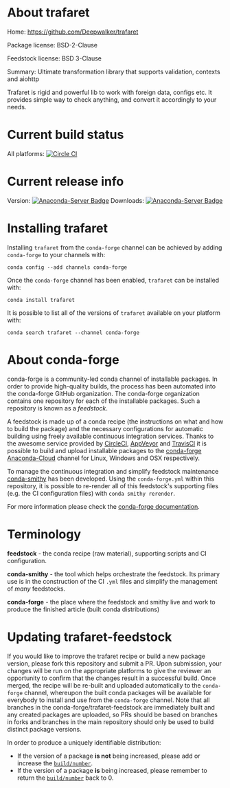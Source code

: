 About trafaret
==============

Home: https://github.com/Deepwalker/trafaret

Package license: BSD-2-Clause

Feedstock license: BSD 3-Clause

Summary: Ultimate transformation library that supports validation, contexts and aiohttp

Trafaret is rigid and powerful lib to work with foreign data, configs etc.
It provides simple way to check anything, and convert it accordingly to
your needs.


Current build status
====================

All platforms: [![Circle CI](https://circleci.com/gh/conda-forge/trafaret-feedstock.svg?style=shield)](https://circleci.com/gh/conda-forge/trafaret-feedstock)

Current release info
====================
Version: [![Anaconda-Server Badge](https://anaconda.org/conda-forge/trafaret/badges/version.svg)](https://anaconda.org/conda-forge/trafaret)
Downloads: [![Anaconda-Server Badge](https://anaconda.org/conda-forge/trafaret/badges/downloads.svg)](https://anaconda.org/conda-forge/trafaret)

Installing trafaret
===================

Installing `trafaret` from the `conda-forge` channel can be achieved by adding `conda-forge` to your channels with:

```
conda config --add channels conda-forge
```

Once the `conda-forge` channel has been enabled, `trafaret` can be installed with:

```
conda install trafaret
```

It is possible to list all of the versions of `trafaret` available on your platform with:

```
conda search trafaret --channel conda-forge
```


About conda-forge
=================

conda-forge is a community-led conda channel of installable packages.
In order to provide high-quality builds, the process has been automated into the
conda-forge GitHub organization. The conda-forge organization contains one repository
for each of the installable packages. Such a repository is known as a *feedstock*.

A feedstock is made up of a conda recipe (the instructions on what and how to build
the package) and the necessary configurations for automatic building using freely
available continuous integration services. Thanks to the awesome service provided by
[CircleCI](https://circleci.com/), [AppVeyor](http://www.appveyor.com/)
and [TravisCI](https://travis-ci.org/) it is possible to build and upload installable
packages to the [conda-forge](https://anaconda.org/conda-forge)
[Anaconda-Cloud](http://docs.anaconda.org/) channel for Linux, Windows and OSX respectively.

To manage the continuous integration and simplify feedstock maintenance
[conda-smithy](http://github.com/conda-forge/conda-smithy) has been developed.
Using the ``conda-forge.yml`` within this repository, it is possible to re-render all of
this feedstock's supporting files (e.g. the CI configuration files) with ``conda smithy rerender``.

For more information please check the [conda-forge documentation](https://conda-forge.org/docs/).

Terminology
===========

**feedstock** - the conda recipe (raw material), supporting scripts and CI configuration.

**conda-smithy** - the tool which helps orchestrate the feedstock.
                   Its primary use is in the construction of the CI ``.yml`` files
                   and simplify the management of *many* feedstocks.

**conda-forge** - the place where the feedstock and smithy live and work to
                  produce the finished article (built conda distributions)


Updating trafaret-feedstock
===========================

If you would like to improve the trafaret recipe or build a new
package version, please fork this repository and submit a PR. Upon submission,
your changes will be run on the appropriate platforms to give the reviewer an
opportunity to confirm that the changes result in a successful build. Once
merged, the recipe will be re-built and uploaded automatically to the
`conda-forge` channel, whereupon the built conda packages will be available for
everybody to install and use from the `conda-forge` channel.
Note that all branches in the conda-forge/trafaret-feedstock are
immediately built and any created packages are uploaded, so PRs should be based
on branches in forks and branches in the main repository should only be used to
build distinct package versions.

In order to produce a uniquely identifiable distribution:
 * If the version of a package **is not** being increased, please add or increase
   the [``build/number``](http://conda.pydata.org/docs/building/meta-yaml.html#build-number-and-string).
 * If the version of a package **is** being increased, please remember to return
   the [``build/number``](http://conda.pydata.org/docs/building/meta-yaml.html#build-number-and-string)
   back to 0.
